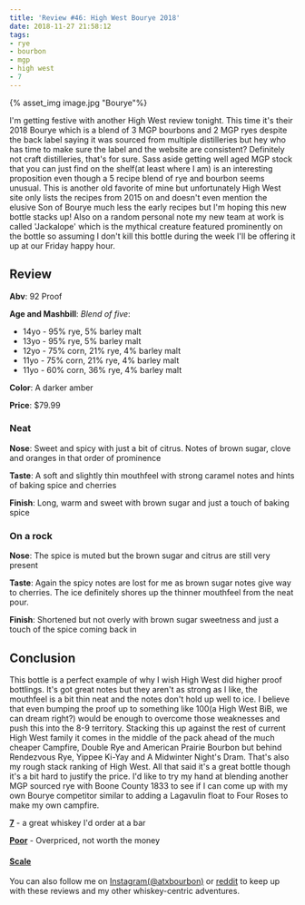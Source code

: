 ```yaml
---
title: 'Review #46: High West Bourye 2018'
date: 2018-11-27 21:58:12
tags:
- rye
- bourbon
- mgp
- high west
- 7
---
```


{% asset_img image.jpg "Bourye"%}

I'm getting festive with another High West review tonight. This time it's their 2018 Bourye which is a blend of 3 MGP bourbons and 2 MGP ryes despite the back label saying it was sourced from multiple distilleries but hey who has time to make sure the label and the website are consistent? Definitely not craft distilleries, that's for sure. Sass aside getting well aged MGP stock that you can just find on the shelf(at least where I am) is an interesting proposition even though a 5 recipe blend of rye and bourbon seems unusual. This is another old favorite of mine but unfortunately High West site only lists the recipes from 2015 on and doesn't even mention the elusive Son of Bourye much less the early recipes but I'm hoping this new bottle stacks up! Also on a random personal note my new team at work is called 'Jackalope' which is the mythical creature featured prominently on the bottle so assuming I don't kill this bottle during the week I'll be offering it up at our Friday happy hour.

## Review
**Abv**: 92 Proof

**Age and Mashbill**: *Blend of five*:

* 14yo - 95% rye, 5% barley malt
* 13yo - 95% rye, 5% barley malt
* 12yo - 75% corn, 21% rye, 4% barley malt
* 11yo - 75% corn, 21% rye, 4% barley malt
* 11yo - 60% corn, 36% rye, 4% barley malt

**Color**: A darker amber

**Price**: $79.99

### Neat
**Nose**: Sweet and spicy with just a bit of citrus. Notes of brown sugar, clove and oranges in that order of prominence

**Taste**: A soft and slightly thin mouthfeel with strong caramel notes and hints of baking spice and cherries

**Finish**: Long, warm and sweet with brown sugar and just a touch of baking spice

### On a rock
**Nose**: The spice is muted but the brown sugar and citrus are still very present

**Taste**: Again the spicy notes are lost for me as brown sugar notes give way to cherries. The ice definitely shores up the thinner mouthfeel from the neat pour.

**Finish**: Shortened but not overly with brown sugar sweetness and just a touch of the spice coming back in

## Conclusion
This bottle is a perfect example of why I wish High West did higher proof bottlings. It's got great notes but they aren't as strong as I like, the mouthfeel is a bit thin neat and the notes don't hold up well to ice. I believe that even bumping the proof up to something like 100(a High West BiB, we can dream right?) would be enough to overcome those weaknesses and push this into the 8-9 territory. Stacking this up against the rest of current High West family it comes in the middle of the pack ahead of the much cheaper Campfire, Double Rye and American Prairie Bourbon but behind Rendezvous Rye, Yippee Ki-Yay and A Midwinter Night's Dram. That's also my rough stack ranking of High West. All that said it's a great bottle though it's a bit hard to justify the price. I'd like to try my hand at blending another MGP sourced rye with Boone County 1833 to see if I can come up with my own Bourye competitor similar to adding a Lagavulin float to Four Roses to make my own campfire.

[**7**](https://atxbourbon.com/tags/7/) - a great whiskey I'd order at a bar

[**Poor**](https://atxbourbon.com/tags/poor-value/) - Overpriced, not worth the money

#### [Scale](http://atxbourbon.com/Scale/)

You can also follow me on [Instagram(@atxbourbon)](https://www.instagram.com/atxbourbon/) or [reddit](https://www.reddit.com/r/scottmotorraddrinks/) to keep up with these reviews and my other whiskey-centric adventures.